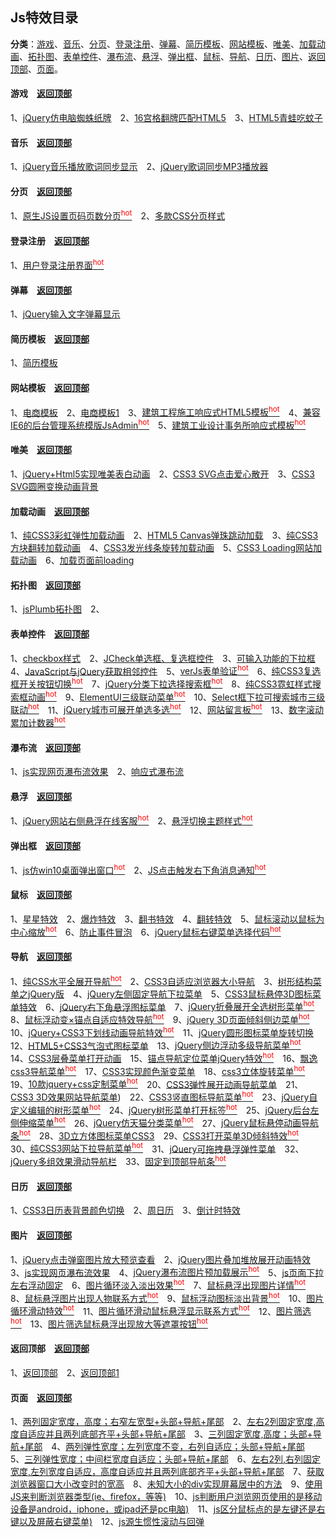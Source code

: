 ## <label id="top">Js特效目录</label>
**分类**：[游戏](#game)、[音乐](#songs)、[分页](#pagination)、[登录注册](#login)、[弹幕](#barrage)、[简历模板](#resume)、[网站模板](#webside)、[唯美](#confession)、[加载动画](#loading)、[拓扑图](#topodemo)、[表单控件](#form)、[瀑布流](#waterfalls)、[悬浮](#suspension)、[弹出框](#message)、[鼠标](#mouse)、[导航](#navigation)、[日历](#calendar)、[图片](#image)、[返回顶部](#totop)、[页面](#page)。
#### <label id="game">游戏</label>&emsp;[返回顶部](#top)
1、[jQuery仿电脑蜘蛛纸牌](https://stern188.github.io/js_effects/game/index.html)&emsp;2、[16宫格翻牌匹配HTML5](https://stern188.github.io/js_effects/game1/index.html)&emsp;3、[HTML5青蛙吃蚊子](https://stern188.github.io/js_effects/game2/index.html)
#### <label id="songs">音乐</label>&emsp;[返回顶部](#top)
1、[jQuery音乐播放歌词同步显示](https://stern188.github.io/js_effects/songs/index.html)&emsp;2、[jQuery歌词同步MP3播放器](https://stern188.github.io/js_effects/songs1/index.html)
#### <label id="pagination">分页</label>&emsp;[返回顶部](#top)
1、[原生JS设置页码页数分页<sup style="color:red;">hot</sup>](https://stern188.github.io/js_effects/pagination/index.html)&emsp;2、[多款CSS分页样式](https://stern188.github.io/js_effects/pagination1/index.html)
#### <label id="login">登录注册</label>&emsp;[返回顶部](#top)
1、[用户登录注册界面<sup style="color:red;">hot</sup>](https://stern188.github.io/js_effects/login/index.html)
#### <label id="barrage">弹幕</label>&emsp;[返回顶部](#top)
1、[jQuery输入文字弹幕显示](https://stern188.github.io/js_effects/barrage/index.html)
#### <label id="resume">简历模板</label>&emsp;[返回顶部](#top)
1、[简历模板](https://stern188.github.io/js_effects/resume/index.html)
#### <label id="webside">网站模板</label>&emsp;[返回顶部](#top)
1、[电商模板](https://stern188.github.io/js_effects/webside/index.html)&emsp;2、[电商模板1](https://stern188.github.io/js_effects/webside1/index.html)&emsp;3、[建筑工程施工响应式HTML5模板<sup style="color:red;">hot</sup>](https://stern188.github.io/js_effects/webside2/index.html)&emsp;4、[兼容IE6的后台管理系统模版JsAdmin<sup style="color:red;">hot</sup>](https://stern188.github.io/js_effects/webside3/index.html)&emsp;5、[建筑工业设计事务所响应式模板<sup style="color:red;">hot</sup>](https://stern188.github.io/js_effects/webside4/index.html)
#### <label id="confession">唯美</label>&emsp;[返回顶部](#top)
1、[jQuery+Html5实现唯美表白动画](https://stern188.github.io/js_effects/confession/index.html)&emsp;2、[CSS3 SVG点击爱心散开](https://stern188.github.io/js_effects/confession1/index.html)&emsp;3、[CSS3 SVG圆圈变换动画背景](https://stern188.github.io/js_effects/confession2/index.html)
#### <label id="loading">加载动画</label>&emsp;[返回顶部](#top)
1、[纯CSS3彩虹弹性加载动画](https://stern188.github.io/js_effects/loading/index.html)&emsp;2、[HTML5 Canvas弹珠跳动加载](https://stern188.github.io/js_effects/loading1/index.html)&emsp;3、[纯CSS3方块翻转加载动画](https://stern188.github.io/js_effects/loading2/index.html)&emsp;4、[CSS3发光线条旋转加载动画](https://stern188.github.io/js_effects/loading3/index.html)&emsp;5、[CSS3 Loading网站加载动画](https://stern188.github.io/js_effects/loading4/index.html)&emsp;6、[加载页面前loading](https://stern188.github.io/js_effects/loading5/index.html)
#### <label id="topodemo">拓扑图</label>&emsp;[返回顶部](#top)
1、[jsPlumb拓扑图](https://stern188.github.io/js_effects/topology/topodemo/index.html)&emsp;2、
#### <label id="form">表单控件</label>&emsp;[返回顶部](#top)
1、[checkbox样式](https://stern188.github.io/js_effects/form/index.html)&emsp;2、[JCheck单选框、复选框控件](https://stern188.github.io/js_effects/form1/index.html)&emsp;3、[可输入功能的下拉框](https://stern188.github.io/js_effects/form2/index.html)&emsp;4、[JavaScript与jQuery获取相邻控件](https://stern188.github.io/js_effects/form3/index.html)&emsp;5、[verJs表单验证<sup style="color:red;">hot</sup>](https://stern188.github.io/js_effects/form4/index.html)&emsp;6、[纯CSS3复选框开关按钮切换<sup style="color:red;">hot</sup>](https://stern188.github.io/js_effects/form5/index.html)&emsp;7、[jQuery分类下拉选择搜索框<sup style="color:red;">hot</sup>](https://stern188.github.io/js_effects/form6/index.html)&emsp;8、[纯CSS3霓虹样式搜索框动画<sup style="color:red;">hot</sup>](https://stern188.github.io/js_effects/form7/index.html)&emsp;9、[ElementUI三级联动菜单<sup style="color:red;">hot</sup>](https://stern188.github.io/js_effects/form8/index.html)&emsp;10、[Select框下拉可搜索城市三级联动<sup style="color:red;">hot</sup>](https://stern188.github.io/js_effects/form9/index.html)&emsp;11、[jQuery城市可展开单选多选<sup style="color:red;">hot</sup>](https://stern188.github.io/js_effects/form10/index.html)&emsp;12、[网站留言板<sup style="color:red;">hot</sup>](https://stern188.github.io/js_effects/form11/index.html)&emsp;13、[数字滚动累加计数器<sup style="color:red;">hot</sup>](https://stern188.github.io/js_effects/form12/index.html)
#### <label id="waterfalls">瀑布流</label>&emsp;[返回顶部](#top)
1、[js实现网页瀑布流效果](https://stern188.github.io/js_effects/waterfalls/index.html)&emsp;2、[响应式瀑布流](https://stern188.github.io/js_effects/waterfalls1/index.html)
#### <label id="suspension">悬浮</label>&emsp;[返回顶部](#top)
1、[jQuery网站右侧悬浮在线客服<sup style="color:red;">hot</sup>](https://stern188.github.io/js_effects/suspension/index.html)&emsp;2、[悬浮切换主题样式<sup style="color:red;">hot</sup>](https://stern188.github.io/js_effects/suspension1/index.html)
#### <label id="message">弹出框</label>&emsp;[返回顶部](#top)
1、[js仿win10桌面弹出窗口<sup style="color:red;">hot</sup>](https://stern188.github.io/js_effects/message/index.html)&emsp;2、[JS点击触发右下角消息通知<sup style="color:red;">hot</sup>](https://stern188.github.io/js_effects/message1/index.html)
#### <label id="mouse">鼠标</label>&emsp;[返回顶部](#top)
1、[星星特效](https://stern188.github.io/js_effects/mouse/index.html)&emsp;2、[爆炸特效](https://stern188.github.io/js_effects/mouse1/index.html)&emsp;3、[翻书特效](https://stern188.github.io/js_effects/mouse2/index.html)&emsp;4、[翻转特效](https://stern188.github.io/js_effects/mouse3/index.html)&emsp;5、[鼠标滚动以鼠标为中心缩放<sup style="color:red;">hot</sup>](https://stern188.github.io/js_effects/mouse4/index.html)&emsp;6、[防止事件冒泡](https://stern188.github.io/js_effects/mouse5/index.html)&emsp;6、[jQuery鼠标右键菜单选择代码<sup style="color:red;">hot</sup>](https://stern188.github.io/js_effects/mouse6/index.html)
#### <label id="navigation">导航</label>&emsp;[返回顶部](#top)
1、[纯CSS水平全展开导航<sup style="color:red;">hot</sup>](https://stern188.github.io/js_effects/navigation/index.html)&emsp;2、[CSS3自适应浏览器大小导航](https://stern188.github.io/js_effects/navigation1/index.html)&emsp;3、[树形结构菜单之jQuery版](https://stern188.github.io/js_effects/navigation2/index.html)&emsp;4、[jQuery左侧固定导航下拉菜单](https://stern188.github.io/js_effects/navigation3/index.html)&emsp;5、[CSS3鼠标悬停3D图标菜单特效](https://stern188.github.io/js_effects/navigation4/index.html)&emsp;6、[jQuery右下角悬浮图标菜单](https://stern188.github.io/js_effects/navigation5/index.html)&emsp;7、[jQuery折叠展开全选树形菜单<sup style="color:red;">hot</sup>](https://stern188.github.io/js_effects/navigation6/index.html)&emsp;8、[鼠标浮动变×锚点自适应特效导航<sup style="color:red;">hot</sup>](https://stern188.github.io/js_effects/navigation7/index.html)&emsp;9、[jQuery 3D页面倾斜侧边菜单<sup style="color:red;">hot</sup>](https://stern188.github.io/js_effects/navigation8/index.html)&emsp;10、[jQuery+CSS3下划线动画导航特效<sup style="color:red;">hot</sup>](https://stern188.github.io/js_effects/navigation9/index.html)&emsp;11、[jQuery圆形图标菜单旋转切换](https://stern188.github.io/js_effects/navigation10/index.html)&emsp;12、[HTML5+CSS3气泡式图标菜单](https://stern188.github.io/js_effects/navigation11/index.html)&emsp;13、[jQuery侧边浮动多级导航菜单<sup style="color:red;">hot</sup>](https://stern188.github.io/js_effects/navigation12/index.html)&emsp;14、[CSS3层叠菜单打开动画](https://stern188.github.io/js_effects/navigation13/index.html)&emsp;15、[锚点导航定位菜单jQuery特效<sup style="color:red;">hot</sup>](https://stern188.github.io/js_effects/navigation14/index.html)&emsp;16、[飘逸css3导航菜单<sup style="color:red;">hot</sup>](https://stern188.github.io/js_effects/navigation15/index.html)&emsp;17、[CSS3实现颜色渐变菜单](https://stern188.github.io/js_effects/navigation16/index.html)&emsp;18、[css3立体旋转菜单<sup style="color:red;">hot</sup>](https://stern188.github.io/js_effects/navigation17/index.html)&emsp;19、[10款jquery+css定制菜单<sup style="color:red;">hot</sup>](https://stern188.github.io/js_effects/navigation18/index.html)&emsp;20、[CSS3弹性展开动画导航菜单](https://stern188.github.io/js_effects/navigation19/index.html)&emsp;21、[CSS3 3D效果网站导航菜单](https://stern188.github.io/js_effects/navigation20/index.html))&emsp;22、[CSS3竖直图标导航菜单<sup style="color:red;">hot</sup>](https://stern188.github.io/js_effects/navigation21/index.html)&emsp;23、[jQuery自定义编辑的树形菜单<sup style="color:red;">hot</sup>](https://stern188.github.io/js_effects/navigation22/index.html)&emsp;24、[jQuery树形菜单打开标签<sup style="color:red;">hot</sup>](https://stern188.github.io/js_effects/navigation23/index.html)&emsp;25、[jQuery后台左侧伸缩菜单<sup style="color:red;">hot</sup>](https://stern188.github.io/js_effects/navigation24/index.html)&emsp;26、[jQuery仿天猫分类菜单<sup style="color:red;">hot</sup>](https://stern188.github.io/js_effects/navigation25/index.html)&emsp;27、[jQuery鼠标悬停动画导航条<sup style="color:red;">hot</sup>](https://stern188.github.io/js_effects/navigation26/index.html)&emsp;28、[3D立方体图标菜单CSS3](https://stern188.github.io/js_effects/navigation27/index.html)&emsp;29、[CSS3打开菜单3D倾斜特效<sup style="color:red;">hot</sup>](https://stern188.github.io/js_effects/navigation28/index.html)&emsp;30、[纯CSS3网站下拉导航菜单<sup style="color:red;">hot</sup>](https://stern188.github.io/js_effects/navigation29/index.html)&emsp;31、[jQuery可拖拽悬浮弹性菜单](https://stern188.github.io/js_effects/navigation30/index.html)&emsp;32、[jQuery多组效果滑动导航栏](https://stern188.github.io/js_effects/navigation31/index.html)&emsp;33、[固定到顶部导航条<sup style="color:red;">hot</sup>](https://stern188.github.io/js_effects/navigation32/index.html)
#### <label id="calendar">日历</label>&emsp;[返回顶部](#top)
1、[CSS3日历表背景颜色切换](https://stern188.github.io/js_effects/time/index.html)&emsp;2、[周日历](https://stern188.github.io/js_effects/time1/index.html)&emsp;3、[倒计时特效](https://stern188.github.io/js_effects/time2/index.html)
#### <label id="image">图片</label>&emsp;[返回顶部](#top)
1、[jQuery点击弹窗图片放大预览查看](https://stern188.github.io/js_effects/image/index.html)&emsp;2、[jQuery图片叠加堆放展开动画特效](https://stern188.github.io/js_effects/image1/index.html)&emsp;3、[js实现网页瀑布流效果](https://stern188.github.io/js_effects/waterfalls/index.html)&emsp;4、[jQuery瀑布流图片预加载展示<sup style="color:red;">hot</sup>](https://stern188.github.io/js_effects/image2/index.html)&emsp;5、[js页面下拉左右浮动固定](https://stern188.github.io/js_effects/image3/index.html)&emsp;6、[图片循环淡入淡出效果<sup style="color:red;">hot</sup>](https://stern188.github.io/js_effects/image4/index.html)&emsp;7、[鼠标悬浮出现图片详情<sup style="color:red;">hot</sup>](https://stern188.github.io/js_effects/image5/index.html)&emsp;8、[鼠标悬浮图片出现人物联系方式<sup style="color:red;">hot</sup>](https://stern188.github.io/js_effects/image6/index.html)&emsp;9、[鼠标浮动图标淡出背景<sup style="color:red;">hot</sup>](https://stern188.github.io/js_effects/image7/index.html)&emsp;10、[图片循环滑动特效<sup style="color:red;">hot</sup>](https://stern188.github.io/js_effects/image8/index.html)&emsp;11、[图片循环滑动鼠标悬浮显示联系方式<sup style="color:red;">hot</sup>](https://stern188.github.io/js_effects/image9/index.html)&emsp;12、[图片筛选<sup style="color:red;">hot</sup>](https://stern188.github.io/js_effects/image10/index.html)&emsp;13、[图片筛选鼠标悬浮出现放大等遮罩按钮<sup style="color:red;">hot</sup>](https://stern188.github.io/js_effects/image11/index.html)
#### <label id="totop">返回顶部</label>&emsp;[返回顶部](#top)
1、[返回顶部](https://stern188.github.io/js_effects/top/index.html)&emsp;2、[返回顶部1](https://stern188.github.io/js_effects/top1/index.html)
#### <label id="page">页面</label>&emsp;[返回顶部](#top)
1、[两列固定宽度，高度；右窄左宽型+头部+导航+尾部](https://stern188.github.io/js_effects/page/index.html)&emsp;2、[左右2列固定宽度,高度自适应并且两列底部齐平+头部+导航+尾部](https://stern188.github.io/js_effects/page1/index.html)&emsp;3、[三列固定宽度,高度；头部+导航+尾部](https://stern188.github.io/js_effects/page2/index.html)&emsp;4、[两列弹性宽度；左列宽度不变，右列自适应；头部+导航+尾部](https://stern188.github.io/js_effects/page3/index.html)&emsp;5、[三列弹性宽度；中间栏宽度自适应；头部+导航+尾部](https://stern188.github.io/js_effects/page4/index.html)&emsp;6、[左右2列,右列固定宽度,左列宽度自适应，高度自适应并且两列底部齐平+头部+导航+尾部](https://stern188.github.io/js_effects/page5/index.html)&emsp;7、[获取浏览器窗口大小改变时的宽高](https://stern188.github.io/js_effects/page6/index.html)&emsp;8、[未知大小的div实现屏幕居中的方法](https://stern188.github.io/js_effects/page7/index.html)&emsp;9、[使用JS来判断浏览器类型(ie、firefox，等等)](https://stern188.github.io/js_effects/page8/index.html)&emsp;10、[js判断用户浏览网页使用的是移动设备是android，iphone，或ipad还是pc电脑)](https://stern188.github.io/js_effects/page9/index.html)&emsp;11、[js区分鼠标点的是左键还是右键以及屏蔽右键菜单)](https://stern188.github.io/js_effects/page10/index.html)&emsp;12、[js源生惯性滚动与回弹](https://stern188.github.io/js_effects/page11/index.html{:target=&quot;_blank&quot;})
